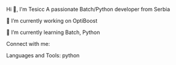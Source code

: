 Hi 👋, I'm Tesicc
A passionate Batch/Python developer from Serbia



🔭 I’m currently working on OptiBoost

🌱 I’m currently learning Batch, Python

Connect with me:


Languages and Tools:
python
